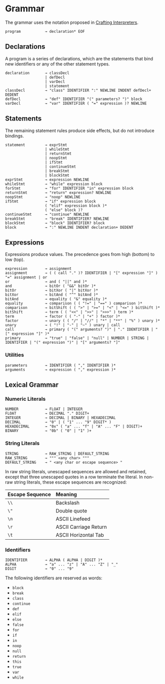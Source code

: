 # Grammar
The grammar uses the notation proposed in [Crafting Interpreters](http://www.craftinginterpreters.com/representing-code.html#enhancing-our-notation).

```
program           → declaration* EOF
```

## Declarations
A program is a series of declarations, which are the statements that bind new identifiers or any of the other statement types.
```
declaration       → classDecl
                  | defDecl
                  | varDecl
                  | statement
classDecl         → "class" IDENTIFIER ":" NEWLINE INDENT defDecl+ DEDENT
defDecl           → "def" IDENTIFIER "(" parameters? ")" block
varDecl           → "var" IDENTIFIER ( "=" expression )? NEWLINE
```

## Statements
The remaining statement rules produce side effects, but do not introduce bindings.
```
statement         → exprStmt
                  | whileStmt
                  | returnStmt
                  | noopStmt
                  | ifStmt
                  | continueStmt
                  | breakStmt
                  | blockStmt
exprStmt          → expression NEWLINE
whileStmt         → "while" expression block
forStmt           → "for" IDENTIFIER "in" expression block
returnStmt        → "return" expression? NEWLINE
noopStmt          → "noop" NEWLINE
ifStmt            → "if" expression block
                  ( "elif" expression block )*
                  ( "else" block )?
continueStmt      → "continue" NEWLINE
breakStmt         → "break" IDENTIFIER? NEWLINE
blockStmt         → "block" IDENTIFIER? block
block             → ":" NEWLINE INDENT declaration+ DEDENT
```

## Expressions
Expressions produce values. The precedence goes from high (bottom) to low (top).
```
expression        → assignment
assignment        → ( ( call "." )? IDENTIFIER | "[" expression "]" ) "=" assignment | or
or                → and ( "||" and )*
and               → bitOr ( "&&" bitOr )*
bitOr             → bitXor ( "|" bitXor )*
bitXor            → bitAnd ( "^" bitAnd )*
bitAnd            → equality ( "&" equality )*
equality          → comparison ( ( "!=" | "==" ) comparison )*
comparison        → bitShift ( ( ">" | ">=" | "<" | "<=" ) bitShift )*
bitShift          → term ( ( "<<" | ">>" | ">>>" ) term )*
term              → factor ( ( "-" | "+" ) factor )*
factor            → unary ( ( "/" | "//" | "*" | "**" | "%" ) unary )*
unary             → ( "!" | "-" | "~" ) unary | call
call              → primary ( "(" arguments? ")" | "." IDENTIFIER | "[" expression "]" )*
primary           → "true" | "false" | "null" | NUMBER | STRING | IDENTIFIER | "(" expression ")" | "[" arguments? "]"
```

### Utilities
```
parameters        → IDENTIFIER ( "," IDENTIFIER )*
arguments         → expression ( "," expression )*
```

## Lexical Grammar

### Numeric Literals
```
NUMBER            → FLOAT | INTEGER
FLOAT             → DECIMAL "." DIGIT+
INTEGER           → DECIMAL | BINARY | HEXADECIMAL
DECIMAL           → "0" | ( "1" ... "9" DIGIT* )
HEXADECIMAL       → "0x" ( "a" ... "f" | "A" ... "F" | DIGIT)+
BINARY            → "0b" ( "0" | "1" )+
```

### String Literals
```
STRING            → RAW_STRING | DEFAULT_STRING
RAW_STRING        → """ <any char> """
DEFAULT_STRING    → " <any char or escape sequence> "
```

In raw string literals, unescaped sequences are allowed and retained, except that three unescaped quotes in a row terminate the literal. In non-raw string literals, these escape sequences are recognized:

| Escape Sequence | Meaning               |
|:----------------|:----------------------|
| `\\`            | Backslash             |
| `\"`            | Double quote          |
| `\n`            | ASCII Linefeed        |
| `\r`            | ASCII Carriage Return |
| `\t`            | ASCII Horizontal Tab  |

### Identifiers
```
IDENTIFIER        → ALPHA ( ALPHA | DIGIT )*
ALPHA             → "a" ... "z" | "A" ... "Z" | "_"
DIGIT             → "0" ... "9"
```

The following identifiers are reserved as words:
- `block`
- `break`
- `class`
- `continue`
- `def`
- `elif`
- `else`
- `false`
- `for`
- `if`
- `in`
- `noop`
- `null`
- `return`
- `this`
- `true`
- `var`
- `while`

